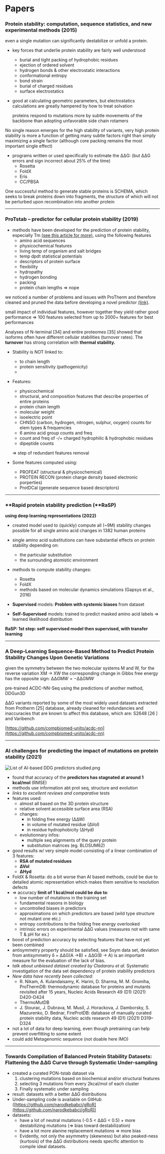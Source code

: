 # Papers

### Protein stability: computation, sequence statistics, and new experimental methods (2015)

even a single mutation can significantly destabilize or unfold a protein.

- key forces that underlie protein stability are fairly well understood
    - burial and tight packing of hydrophobic residues
    - ejection of ordered solvent
    - hydrogen bonds & other electrostatic interactions
    - conformational entropy
    - bond strain
    - burial of charged residues
    - surface electrostatics
    
- good at calculating geometric parameters, but electrostatics calculations are greatly hampered by how to treat solvation
    
    proteins respond to mutations more by subtle movements of the backbone than adopting unfavorable
    side chain rotamers
    

No single reason emerges for the high stability of variants, very high protein stability is more a function of getting many subtle factors right than simply maximizing a single factor (although core packing remains the most important single effect)

- programs written or used specifically to estimate the ΔΔG: (but ΔΔG errors and sign incorrect about 25% of the time)
    - Rosetta
    - FoldX
    - Eris
    - CC/PBSA

One successful method to generate stable proteins is SCHEMA, which seeks to break proteins down into fragments, the structure of which will not be perturbed upon recombination into another protein

---

### ProTstab – predictor for cellular protein stability (2019)

- methods have been developed for the prediction of protein stability, especially Tm [(see this article for more)](../Resources%20List%20f58cee9de2894323ba92dc8d04fc67f0/Media%20ae97551b9771479483c01b8e1dd049ba/Towards%20an%20accurate%20prediction%20of%20the%20thermal%20stab%2046628f9e157c42bbb30f4a0bcc9074d8.md), using the following features
    - amino acid sequences
    - physicochemical features
    - living temp of organism and salt bridges
    - temp dpdt statistical potentials
    - descriptors of protein surface
    - flexibility
    - hydropathy
    - hydrogen bonding
    - packing
    - protein chain lengths ⇒ nope

we noticed a number of problems and issues with ProTherm and therefore
cleaned and pruned the data before developing a novel predictor [(link)](http://structure.bmc.lu.se/VariBench/stability.php).

small impact of individual features, however together they yield rather good performance ⇒ 100 features selected from up to 2000+ features for best performances

Analyses of N-terminal [34] and entire proteomes [35] showed that isoforms often have different cellular stabilities (turnover rates). The **turnover** has strong correlation with **thermal stability.**

- Stability is NOT linked to:
    - to chain length
    - protein sensitivity (pathogenicity)
    - 
- Features:
    - physicochemical
    - structural, and composition features that describe properties of entire proteins
    - protein chain length
    - molecular weight
    - isoelectric point
    - CHNSO (carbon, hydrogen, nitrogen, sulphur, oxygen) counts for elem types & frequencies
    - 6 amino acid group counts and freq
    - count and freq of -/+ charged hydrophilic & hydrophobic residues
    - dipeptide counts
    
    ⇒ step of redundant features removal
    
- Some features computed using:
    - PROFEAT (structural & physicochemical)
    - PROTEIN RECON (protein charge density based electronic porperties)
    - ProtDCal (generate sequence based descriptors)

---

### **Rapid protein stability prediction (**RaSP)
**using deep learning representations (2022)**

- created model used to (quickly) compute all (~9M) stability changes possible for all single amino acid changes in 1382 human proteins
- single amino acid substitutions can have substantial effects on protein
stability depending on:
    - the particular substitution
    - the surrounding atomistic environment
- methods to compute stability changes:
    - Rosetta
    - FoldX
    - methods based on molecular dynamics simulations (Gapsys et al., 2016)

- **Supervised** models: **Problem with systemic biases** from dataset
- **Self-Supervised** models: trained to predict masked amino acid labels ⇒ learned likelihood distribution

**RaSP: 1st step: self supervised model then supervised, with transfer learning**

---

### A Deep-Learning Sequence-Based Method to Predict Protein Stability Changes Upon Genetic Variations

given the symmetry between the two molecular systems M and W, for the reverse variation XM → XW the corresponding change in Gibbs free energy has the opposite sign:
$∆∆GMW = −∆∆GMW$

pre-trained ACDC-NN-Seq using the predictions of another method, DDGun3D

∆∆G variants reported by some of the most widely used datasets extracted from Protherm [25] database, already cleaned for redundancies and inaccuracies that are known to affect this database, which are: S2648 [26 ] and Varibench

[https://github.com/compbiomed-unito/acdc-nn](https://github.com/compbiomed-unito/acdc-nn)

---

### AI challenges for predicting the impact of mutations on protein stability (2021)

![List of AI-based DDG predictors studied.png](List_of_AI-based_DDG_predictors_studied.png)

- found that accuracy of the **predictors has stagnated at around 1 kcal/mol** (RMSE)
- methods use information abt prot seq, structure and evolution
- *links to excellent reviews and comparative tests*
- features used:
    - almost all based on the 3D protein structure
    - relative solvent accessible surface area (RSA)
    - changes:
        - in folding free energy (∆∆W)
        - in volume of mutated residue (∆Vol)
        - in residue hydrophobicity (∆Hyd)
    - evolutionnary infos:
        - multiple seq alignments of the query protein
        - substitution matrices (eg. BLOSUM62)
- good results w/ very simple model consisting of a linear combination of 3 features:
    - **RSA of mutated residues**
    - **∆Vol**
    - **∆Hyd**
- FoldX & Rosetta: do a bit worse than AI based methods, could be due to detailed atomic representation which makes them sensitive to resolution defects
- ⇒ accuracy **limit of 1 kcal/mol could be due to**:
    - low number of mutations in the training set
    - fundamental reasons in biology
    - uncontrolled biases in predictors
    - approximations on which predictors are based (wild type structure not mutant one etc.)
    - entropy contributions to the folding free energy overlooked
    - intrinsic errors on experimental ∆∆G values (measures not with same T & pH for ex.)
- boost of prediction accuracy by selecting features that have not yet been combined
- antisymmetry property should be satisfied, see Ssym data set, deviation from antisymmetry δ = ∆∆G(A →B) + ∆∆G(B → A) is an important measure for the evaluation of the lack of bias.
- *talk about unbiased dataset created by Cladararu et al.* Systematic investigation of the data set dependency of protein stability predictors
- *New data have recently been collected:*
    - R. Nikam, A. Kulandaisamy, K. Harini, D. Sharma, M. M. Gromiha, ProThermDB: thermodynamic database for proteins and mutants revisited after 15 years, Nucleic Acids Research 49 (D1) (2021) D420–D424
    - ThermoMutDB
    - J. Stourac, J. Dubrava, M. Musil, J. Horackova, J. Damborsky, S. Mazurenko, D. Bednar, FireProtDB: database of manually curated protein stability data, Nucleic acids research 49 (D1) (2021) D319–D324
- not a lot of data for deep learning, even though pretraining can help prevent overfitting to some extent
- could add Metagenomic sequence (not doable here IMO)

---

### Towards Compilation of Balanced Protein Stability Datasets: Flattening the ∆∆G Curve through Systematic Under-sampling

- created a curated PON-tstab dataset via
    1. clustering mutations based on biochemical and/or structural features 
    2. selecting 3 mutations from every 2kcal/mol of each cluster
    3. Finally systematic under sampling
- result: datasets with a better ∆∆G distributions
- Under-sampling code is available on GitHub ([https://github.com/narodkebabci/gRoR](https://github.com/narodkebabci/gRoR))
- datasets:
    - have a lot of neutral mutations (-0.5 < ∆∆G < 0.5) + more destabilizing mutations (⇒ bias toward destabilization)
    - have a lot more alanine replacement mutations ⇒ more bias
    - Evidently, not only the asymmetry (skewness) but also peaked-ness (kurtosis) of the ∆∆G distributions needs specific attention to compile ideal datasets.